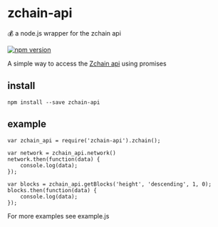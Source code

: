 # zchain-api
💰 a node.js wrapper for the zchain api

[![npm version](https://badge.fury.io/js/zchain-api.svg)](https://badge.fury.io/js/zchain-api)

A simple way to access the [Zchain api](https://explorer.zcha.in/api) using promises

## install
`npm install --save zchain-api`

## example
```
var zchain_api = require('zchain-api').zchain();

var network = zchain_api.network()
network.then(function(data) {
	console.log(data);
});

var blocks = zchain_api.getBlocks('height', 'descending', 1, 0);
blocks.then(function(data) {
	console.log(data);
});
```
For more examples see example.js 
